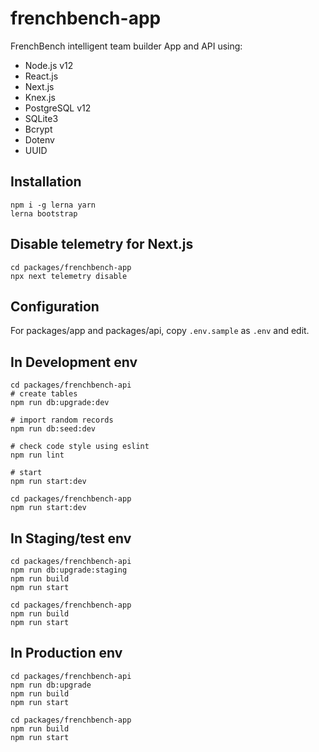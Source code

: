 # frenchbench-app

FrenchBench intelligent team builder App and API using:

* Node.js v12
* React.js
* Next.js
* Knex.js
* PostgreSQL v12
* SQLite3
* Bcrypt
* Dotenv
* UUID

## Installation

```
npm i -g lerna yarn
lerna bootstrap
```

## Disable telemetry for Next.js

```
cd packages/frenchbench-app
npx next telemetry disable
```

## Configuration

For packages/app and packages/api, copy `.env.sample` as `.env` and edit.

## In Development env

```
cd packages/frenchbench-api
# create tables
npm run db:upgrade:dev

# import random records
npm run db:seed:dev

# check code style using eslint
npm run lint

# start
npm run start:dev

cd packages/frenchbench-app
npm run start:dev
```

## In Staging/test env

```
cd packages/frenchbench-api
npm run db:upgrade:staging
npm run build
npm run start

cd packages/frenchbench-app
npm run build
npm run start
```

## In Production env

```
cd packages/frenchbench-api
npm run db:upgrade
npm run build
npm run start

cd packages/frenchbench-app
npm run build
npm run start
```
